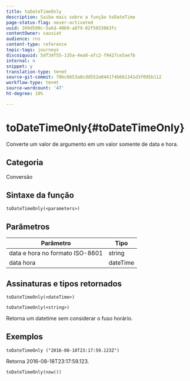 ```yaml
---
title: toDateTimeOnly
description: Saiba mais sobre a função toDateTime
page-status-flag: never-activated
uuid: 269d590c-5a6d-40b9-a879-02f5033863fc
contentOwner: sauviat
audience: rns
content-type: reference
topic-tags: journeys
discoiquuid: 5df34f55-135a-4ea8-afc2-f9427ce5ae7b
internal: n
snippet: y
translation-type: tm+mt
source-git-commit: 70bc6653a8cdd552a0441f4b661341d3f095b112
workflow-type: tm+mt
source-wordcount: '47'
ht-degree: 10%

---
```



# toDateTimeOnly{#toDateTimeOnly}

Converte um valor de argumento em um valor somente de data e hora.

## Categoria

Conversão

## Sintaxe da função

`toDateTimeOnly(<parameters>)`

## Parâmetros

| Parâmetro | Tipo |
|-----------|------------------|
| data e hora no formato ISO-8601 | string |
| data hora | dateTime |

## Assinaturas e tipos retornados

`toDateTimeOnly(<dateTime>)`

`toDateTimeOnly(<string>)`
<!--`toDateTimeOnly(<integer>,<integer>,<integer>)`
`toDateTimeOnly(<integer>,<integer>,<integer>,<integer>,<integer>,<integer>)`-->

Retorna um datetime sem considerar o fuso horário.

## Exemplos

`toDateTimeOnly ("2016-08-18T23:17:59.123Z")`

Retorna 2016-08-18T23:17:59.123.

`toDateTimeOnly(now())`

<!--`toDateTimeOnly(2016,8,18,23,17,59)`

Returns 2016-08-18T23:17:59.000.

`toDateTimeOnly(2016,8,18)`

Returns 2016-08-18T00:00:00.000.-->
